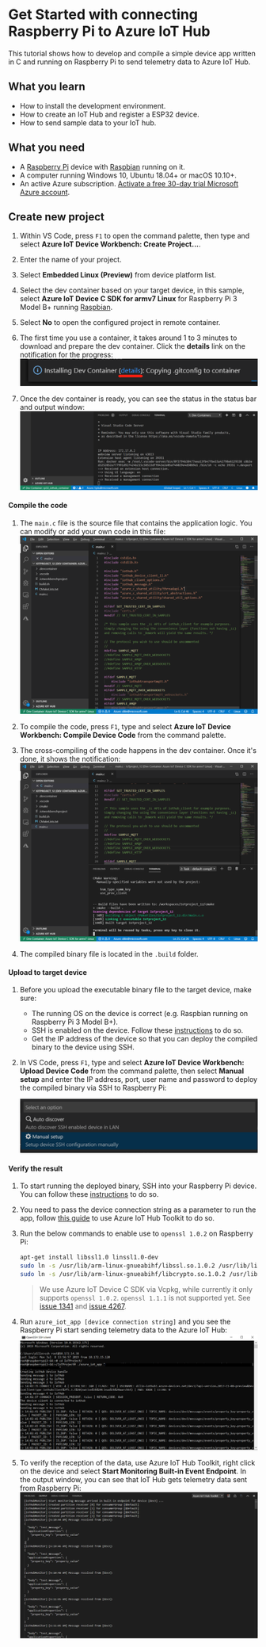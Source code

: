 # Get Started with connecting Raspberry Pi to Azure IoT Hub

This tutorial shows how to develop and compile a simple device app written in C and running on Raspberry Pi to send telemetry data to Azure IoT Hub.

## What you learn

- How to install the development environment.
- How to create an IoT Hub and register a ESP32 device.
- How to send sample data to your IoT hub.

## What you need

- A [Raspberry Pi](https://www.raspberrypi.org/products/raspberry-pi-3-model-b-plus/) device with [Raspbian](https://www.raspberrypi.org/downloads/raspbian/) running on it.
- A computer running Windows 10, Ubuntu 18.04+ or macOS 10.10+.
- An active Azure subscription. [Activate a free 30-day trial Microsoft Azure account](https://azure.microsoft.com/en-us/free/).

## Create new project

1. Within VS Code, press `F1` to open the command palette, then type and select **Azure IoT Device Workbench: Create Project...**.

2. Enter the name of your project.

3. Select **Embedded Linux (Preview)** from device platform list.

4. Select the dev container based on your target device, in this sample, select **Azure IoT Device C SDK for armv7 Linux** for Raspberry Pi 3 Model B+ running [Raspbian](https://www.raspberrypi.org/downloads/raspbian/).

5. Select **No** to open the configured project in remote container.

6. The first time you use a container, it takes around 1 to 3 minutes to download and prepare the dev container. Click the **details** link on the notification for the progress:
    <img src="../images/prepare-dev-container.png" />

7. Once the dev container is ready, you can see the status in the status bar and output window:
    <img src="https://raw.githubusercontent.com/microsoft/vscode-iot-workbench/master/docs/images/dev-container-ready.png" />

#### Compile the code

1. The `main.c` file is the source file that contains the application logic. You can modify or add your own code in this file:
    <img src="../images/container-project.png" />

2. To compile the code, press `F1`, type and select **Azure IoT Device Workbench: Compile Device Code** from the command palette.

3. The cross-compiling of the code happens in the dev container. Once it's done, it shows the notification:
    <img src="../images/compile-success.png" />

4. The compiled binary file is located in the `.build` folder.

#### Upload to target device

1. Before you upload the executable binary file to the target device, make sure:

   - The running OS on the device is correct (e.g. Raspbian running on Raspberry Pi 3 Model B+).
   - SSH is enabled on the device. Follow these [instructions](https://itsfoss.com/ssh-into-raspberry/) to do so.
   - Get the IP address of the device so that you can deploy the compiled binary to the device using SSH.

2. In VS Code, press `F1`, type and select **Azure IoT Device Workbench: Upload Device Code** from the command palette, then select **Manual setup** and enter the IP address, port, user name and password to deploy the compiled binary via SSH to Raspberry Pi:

   <img src="https://raw.githubusercontent.com/microsoft/vscode-iot-workbench/master/docs/images/upload-options.png" width=540 />

#### Verify the result

1. To start running the deployed binary, SSH into your Raspberry Pi device. You can follow these [instructions](https://itsfoss.com/ssh-into-raspberry/) to do so.

2. You need to pass the device connection string as a parameter to run the app, follow [this guide](../create-iothub-device.md) to use Azure IoT Hub Toolkit to do so.

3. Run the below commands to enable use to `openssl 1.0.2` on Raspberry Pi:

    ```bash
    apt-get install libssl1.0 linssl1.0-dev
    sudo ln -s /usr/lib/arm-linux-gnueabihf/libssl.so.1.0.2 /usr/lib/libssl.so.1.0.0
    sudo ln -s /usr/lib/arm-linux-gnueabihf/libcrypto.so.1.0.2 /usr/lib/libcrypto.so.1.0.0
    ```

    > We use Azure IoT Device C SDK via Vcpkg, while currently it only supports `openssl 1.0.2`. `openssl 1.1.1` is not supported yet. See [issue 1341](https://github.com/Azure/azure-iot-sdk-c/issues/1341) and [issue 4267](https://github.com/microsoft/vcpkg/issues/4267).


4. Run `azure_iot_app [device connection string]` and you see the Raspberry Pi start sending telemetry data to the Azure IoT Hub:
    <img src="https://raw.githubusercontent.com/microsoft/vscode-iot-workbench/master/docs/images/result.png" />

5. To verify the reception of the data, use Azure IoT Hub Toolkit, right click on the device and select **Start Monitoring Built-in Event Endpoint**. In the output window, you can see that IoT Hub gets telemetry data sent from Raspberry Pi:
    <img src="https://raw.githubusercontent.com/microsoft/vscode-iot-workbench/master/docs/images/iothub-d2c.png" />